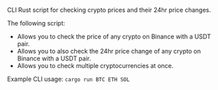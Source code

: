 CLI Rust script for checking crypto prices and their 24hr price changes.

The following script:
 - Allows you to check the price of any crypto on Binance with a USDT pair.
 - Allows you to also check the 24hr price change of any crypto on Binance with a USDT pair.
 - Allows you to check multiple cryptocurrencies at once.

Example CLI usage: `cargo run BTC ETH SOL`
